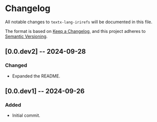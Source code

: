 # Changelog

All notable changes to `textx-lang-irirefs` will be documented in this file.

The format is based on [Keep a Changelog](https://keepachangelog.com/en/1.0.0/),
and this project adheres to [Semantic Versioning](https://semver.org/spec/v2.0.0.html).

## [0.0.dev2] -- 2024-09-28

### Changed

- Expanded the README.

## [0.0.dev1] -- 2024-09-26

### Added

- Initial commit.

